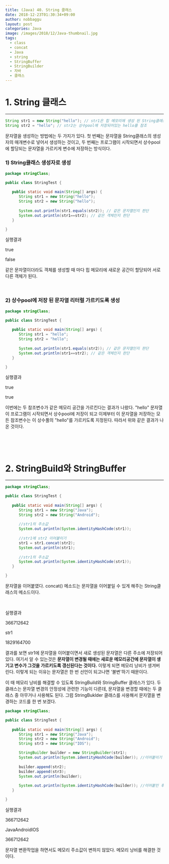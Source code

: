 ```yaml
---
title: (Java) 40. String 클래스
date: 2018-12-23T01:30:34+09:00
author: nobbaggu
layout: post
categories: Java
image: /images/2018/12/Java-thumbnail.jpg
tags:
  - class
  - concat
  - Java
  - string
  - StringBuffer
  - StringBuilder
  - 자바
  - 클래스
---
```

# 1. String 클래스

* * *

~~~ java
String str1 = new String("hello"); // str1은 힙 메모리에 생성 된 String클래스의 객체를 참조
String str2 = "hello"; // str2는 상수pool에 저장되어있는 hello를 참조
~~~

문자열을 생성하는 방법에는 두 가지가 있다. 첫 번째는 문자열을 String클래스의 생성자의 매개변수로 넣어서 생성하는 것이고, 두 번째는 프로그램이 시작되면서 상수pool에 할당되는 문자열을 가르키게 변수에 저장하는 방식이다.

### 1) String클래스 생성자로 생성

~~~ java
package stringClass;

public class StringTest {
   
   public static void main(String[] args) {
      String str1 = new String("hello");
      String str2 = new String("hello");
      
      System.out.println(str1.equals(str2)); // 같은 문자열인지 판단
      System.out.println(str1==str2); // 같은 객체인지 판단
   }

}
~~~

실행결과

true


false


 같은 문자열이더라도 객체를 생성할 때 마다 힙 메모리에 새로운 공간이 할당되어 서로 다른 객체가 된다.

&nbsp;

### 2) 상수pool에 저장 된 문자열 리터럴 가르키도록 생성

~~~ java
package stringClass;

public class StringTest {
   
   public static void main(String[] args) {
      String str1 = "hello";
      String str2 = "hello";
      
      System.out.println(str1.equals(str2)); // 같은 문자열인지 판단
      System.out.println(str1==str2); // 같은 객체인지 판단
   }

}
~~~

실행결과

true


true


 이번에는 두 참조변수가 같은 메모리 공간을 가르킨다는 결과가 나왔다. "hello" 문자열이 프로그램이 시작되면서 상수pool에 저장이 되고 이제부터 이 문자열을 저장하는 모든 참조변수는 이 상수풀의 "hello"를 가르키도록 지정된다. 따라서 위와 같은 결과가 나온 것이다.

&nbsp;

&nbsp;

# 2. StringBuild와 StringBuffer

* * *

~~~ java
package stringClass;

public class StringTest {
   
   public static void main(String[] args) {
      String str1 = new String("Java");
      String str2 = new String("Android");
      
      //str1의 주소값
      System.out.println(System.identityHashCode(str1));
      
      //str1에 str2 이어붙이기
      str1 = str1.concat(str2);
      System.out.println(str1);
      
      //str1의 주소값
      System.out.println(System.identityHashCode(str1));
   }

}
~~~

문자열을 이어붙였다. concat() 메소드는 문자열을 이어붙일 수 있게 해주는 String클래스의 메소드이다.

&nbsp;

실행결과

366712642


str1


1829164700


 

결과를 보면 str1에 문자열을 이어붙이면서 새로 생성된 문자열은 다른 주소에 저장되어 있다. 여기서 알 수 있는것은 **문자열이 변경될 때에는 새로운 메모리공간에 문자열이 생기고 변수가 그것을 가르키도록 갱신된다는 것이다.** 이렇게 되면 메모리 낭비가 생겨버린다. 이렇게 되는 이유는 문자열은 한 번 선언이 되고나면 '불변'하기 때문이다.

이 때 메모리 낭비를 해결할 수 있도록 StringBuild와 StringBuffer 클래스가 있다. 두 클래스는 문자열 변경의 안정성에 관련한 기능이 다른데, 문자열을 변경할 때에는 두 클래스 중 아무거나 사용해도 된다. 그럼 StringBuklder 클래스를 사용해서 문자열을 변경하는 코드를 한 번 보겠다.

~~~ java
package stringClass;

public class StringTest {
   
   public static void main(String[] args) {
      String str1 = new String("Java");
      String str2 = new String("Android");
      String str3 = new String("IOS");

      StringBuilder builder = new StringBuilder(str1);
      System.out.println(System.identityHashCode(builder)); //이어붙이기 전 builder 주소
      
      builder.append(str2);
      builder.append(str3);
      System.out.println(builder);
      
      System.out.println(System.identityHashCode(builder)); //이어붙인 후 builder 주소
   }

}
~~~

실행결과

366712642


JavaAndroidIOS


366712642


 문자열 변환작업을 하면서도 메모리 주소값이 변하지 않았다. 메모리 낭비를 해결한 것이다.
